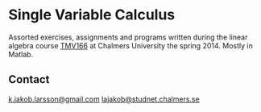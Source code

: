 Single Variable Calculus
========================

Assorted exercises, assignments and programs written during the linear algebra
course [TMV166][0] at Chalmers University the spring 2014.
Mostly in Matlab.


Contact
-------

k.jakob.larsson@gmail.com
lajakob@studnet.chalmers.se

[0]: http://www.math.chalmers.se/Math/Grundutb/CTH/tmv166/1213/ "TMV166"
